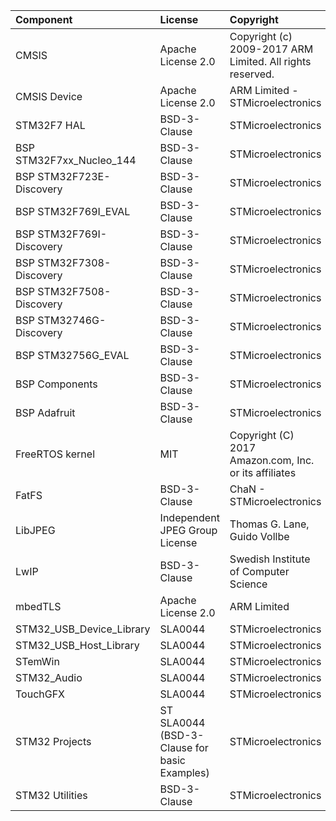 | Component                       | License              | Copyright |
|:---------                       |:-------              |:----------|
| CMSIS                           | Apache License 2.0   | Copyright (c) 2009-2017 ARM Limited. All rights reserved. |
| CMSIS Device                    | Apache License 2.0   | ARM Limited - STMicroelectronics |
| STM32F7 HAL                     | BSD-3-Clause         | STMicroelectronics |
| BSP STM32F7xx_Nucleo_144        | BSD-3-Clause         | STMicroelectronics |
| BSP STM32F723E-Discovery        | BSD-3-Clause         | STMicroelectronics |
| BSP STM32F769I_EVAL             | BSD-3-Clause         | STMicroelectronics |
| BSP STM32F769I-Discovery        | BSD-3-Clause         | STMicroelectronics |
| BSP STM32F7308-Discovery        | BSD-3-Clause         | STMicroelectronics |
| BSP STM32F7508-Discovery        | BSD-3-Clause         | STMicroelectronics |
| BSP STM32746G-Discovery         | BSD-3-Clause         | STMicroelectronics |
| BSP STM32756G_EVAL              | BSD-3-Clause         | STMicroelectronics |
| BSP Components                  | BSD-3-Clause         | STMicroelectronics |
| BSP Adafruit                    | BSD-3-Clause         | STMicroelectronics |
| FreeRTOS kernel                 | MIT                  | Copyright (C) 2017 Amazon.com, Inc. or its affiliates |
| FatFS                           | BSD-3-Clause         | ChaN - STMicroelectronics |
| LibJPEG                         | Independent JPEG Group License | Thomas G. Lane, Guido Vollbe |
| LwIP                            | BSD-3-Clause         | Swedish Institute of Computer Science  |
| mbedTLS                         | Apache License 2.0   | ARM Limited |
| STM32_USB_Device_Library        | SLA0044              | STMicroelectronics |
| STM32_USB_Host_Library          | SLA0044              | STMicroelectronics |
| STemWin                         | SLA0044              | STMicroelectronics |
| STM32_Audio                     | SLA0044              | STMicroelectronics |
| TouchGFX                        | SLA0044              | STMicroelectronics |
| STM32 Projects                  | ST SLA0044 (BSD-3-Clause for basic Examples) | STMicroelectronics |
| STM32 Utilities                 | BSD-3-Clause         | STMicroelectronics |
